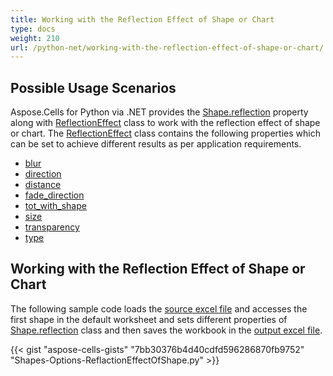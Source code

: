 ```yaml
---
title: Working with the Reflection Effect of Shape or Chart
type: docs
weight: 210
url: /python-net/working-with-the-reflection-effect-of-shape-or-chart/
---
```


## **Possible Usage Scenarios**
Aspose.Cells for Python via .NET provides the [Shape.reflection](https://reference.aspose.com/cells/python-net/aspose.cells.drawing/shape/reflection) property along with [ReflectionEffect](https://reference.aspose.com/cells/python-net/aspose.cells.drawing/reflectioneffect) class to work with the reflection effect of shape or chart. The [ReflectionEffect](https://reference.aspose.com/cells/python-net/aspose.cells.drawing/reflectioneffect) class contains the following properties which can be set to achieve different results as per application requirements.

- [blur](https://reference.aspose.com/cells/python-net/aspose.cells.drawing/reflectioneffect/blur)
- [direction](https://reference.aspose.com/cells/python-net/aspose.cells.drawing/reflectioneffect/direction)
- [distance](https://reference.aspose.com/cells/python-net/aspose.cells.drawing/reflectioneffect/distance)
- [fade_direction](https://reference.aspose.com/cells/python-net/aspose.cells.drawing/reflectioneffect/fade_direction)
- [tot_with_shape](https://reference.aspose.com/cells/python-net/aspose.cells.drawing/reflectioneffect/rot_with_shape)
- [size](https://reference.aspose.com/cells/python-net/aspose.cells.drawing/reflectioneffect/size)
- [transparency](https://reference.aspose.com/cells/python-net/aspose.cells.drawing/reflectioneffect/transparency)
- [type](https://reference.aspose.com/cells/python-net/aspose.cells.drawing/reflectioneffect/type)


## **Working with the Reflection Effect of Shape or Chart**
The following sample code loads the [source excel file](5115424.xlsx) and accesses the first shape in the default worksheet and sets different properties of [Shape.reflection](https://reference.aspose.com/cells/python-net/aspose.cells.drawing/shape/reflection/) class and then saves the workbook in the [output excel file](5115423.xlsx).


{{< gist "aspose-cells-gists" "7bb30376b4d40cdfd596286870fb9752" "Shapes-Options-ReflactionEffectOfShape.py" >}}
